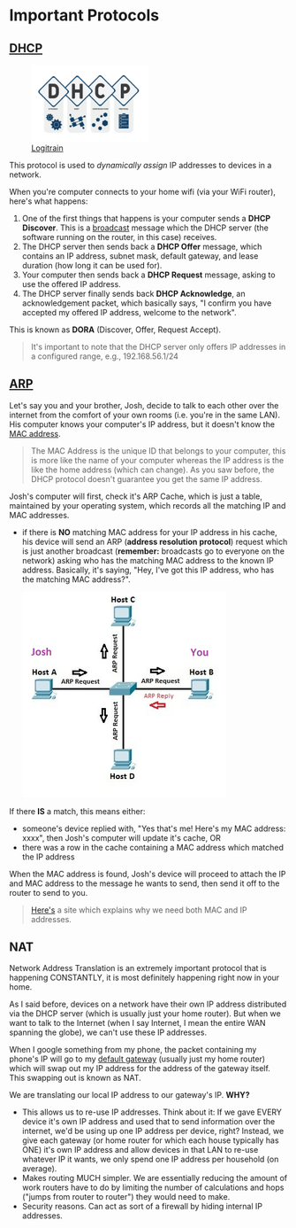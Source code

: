 # Important Protocols

## [DHCP](https://www.logitrain.com.au/blog/the-dhcp-explained-simple-and-easy.html)

<figure>
    <img src="DHCP-explained-simple-and-easy.jpg" style="height:50%;width:50%;">
    <figcaption><a href=https://www.logitrain.com.au/blog/the-dhcp-explained-simple-and-easy.html>Logitrain</a></figcaption>
</figure>

This protocol is used to *dynamically assign* IP addresses to devices in a network.

When you're computer connects to your home wifi (via your WiFi router), here's what happens:

1. One of the first things that happens is your computer sends a **DHCP Discover**. This is a [broadcast](https://www.ionos.com/digitalguide/server/know-how/broadcast-address/) message which the DHCP server (the software running on the router, in this case) receives.
2. The DHCP server then sends back a **DHCP Offer** message, which contains an IP address, subnet mask, default gateway, and lease duration (how long it can be used for).
3. Your computer then sends back a **DHCP Request** message, asking to use the offered IP address.
4. The DHCP server finally sends back **DHCP Acknowledge**, an acknowledgement packet, which basically says, "I confirm you have accepted my offered IP address, welcome to the network".

This is known as **DORA** (Discover, Offer, Request Accept). 

> It's important to note that the DHCP server only offers IP addresses in a configured range, e.g., 192.168.56.1/24

## [ARP](https://study-ccna.com/arp/)

Let's say you and your brother, Josh, decide to talk to each other over the internet from the comfort of your own rooms (i.e. you're in the same LAN). His computer knows your computer's IP address, but it doesn't know the [MAC address](https://www.javatpoint.com/what-is-mac-address). 

> The MAC Address is the unique ID that belongs to your computer, this is more like the name of your computer whereas the IP address is the like the home address (which can change). As you saw before, the DHCP protocol doesn't guarantee you get the same IP address.

Josh's computer will first, check it's ARP Cache, which is just a table, maintained by your operating system, which records all the matching IP and MAC addresses.

* if there is **NO** matching MAC address for your IP address in his cache, his device will send an ARP (**address resolution protocol**) request which is just another broadcast (**remember:** broadcasts go to everyone on the network) asking who has the matching MAC address to the known IP address. Basically, it's saying, "Hey, I've got this IP address, who has the matching MAC address?".

    <img src="arp.png">

If there **IS** a match, this means either:
* someone's device replied with, "Yes that's me! Here's my MAC address: xxxx", then Josh's computer will update it's cache, OR
* there was a row in the cache containing a MAC address which matched the IP address

When the MAC address is found, Josh's device will proceed to attach the IP and MAC address to the message he wants to send, then send it off to the router to send to you. 

> [Here's](https://blog.ine.com/why-do-we-need-both-ip-addresses-and-mac-addresses) a site which explains why we need both MAC and IP addresses.

## NAT

Network Address Translation is an extremely important protocol that is happening CONSTANTLY, it is most definitely happening right now in your home.

As I said before, devices on a network have their own IP address distributed via the DHCP server (which is usually just your home router). But when we want to talk to the Internet (when I say Internet, I mean the entire WAN spanning the globe), we can't use these IP addresses. 

When I google something from my phone, the packet containing my phone's IP will go to my [default gateway](https://www.lifewire.com/what-is-a-default-gateway-817771) (usually just my home router) which will swap out my IP address for the address of the gateway itself. This swapping out is known as NAT.

We are translating our local IP address to our gateway's IP. **WHY?**

* This allows us to re-use IP addresses. Think about it: If we gave EVERY device it's own IP address and used that to send information over the internet, we'd be using up one IP address per device, right? Instead, we give each gateway (or home router for which each house typically has ONE) it's own IP address and allow devices in that LAN to re-use whatever IP it wants, we only spend one IP address per household (on average).
* Makes routing MUCH simpler. We are essentially reducing the amount of work routers have to do by limiting the number of calculations and hops ("jumps from router to router") they would need to make.
* Security reasons. Can act as sort of a firewall by hiding internal IP addresses. 